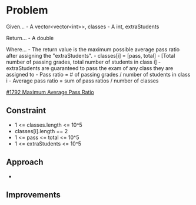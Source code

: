 
# Problem
Given...
    - A vector\<vector\<int>>, classes
    - A int, extraStudents

Return...
    - A double

Where...
    - The return value is the maximum possible average pass ratio after 
assigning the "extraStudents".
    - classes\[i] = \[pass, total]
        - \[Total number of passing grades, total number of students in class i]
    - extraStudents are guaranteed to pass the exam of any class they are 
assigned to
    - Pass ratio = \# of passing grades \/ number of students in class i
    - Average pass ratio = sum of pass ratios \/ number of classes

[\#1792 Maximum Average Pass Ratio](https://leetcode.com/problems/maximum-average-pass-ratio/description/)

## Constraint
- 1 <= classes.length <= 10^5
- classes\[i].length == 2
- 1 <= pass <= total <= 10^5
- 1 <= extraStudents <= 10^5

## Approach
-

## Improvements

